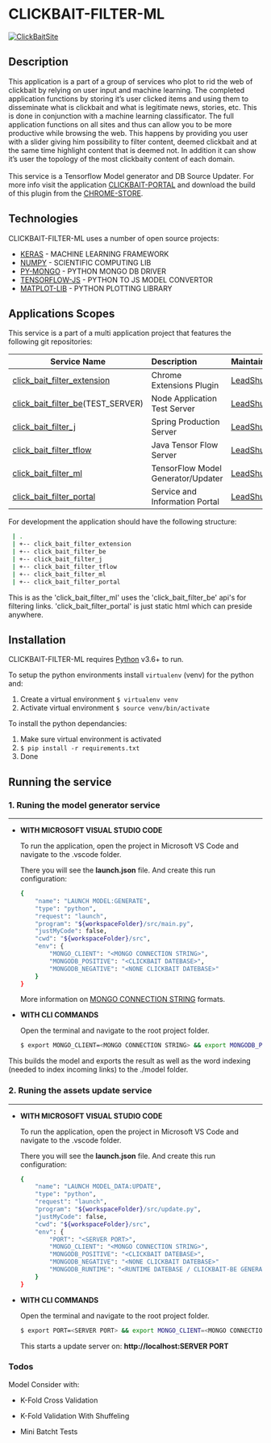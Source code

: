 # CLICKBAIT-FILTER-ML

[![ClickBaitSite](https://click-bait-filtering-plugin.com/assets/images/icon-128-122x122.png)](https://click-bait-filtering-plugin.com/index.html)

## Description

This application is a part of a group of services who plot to rid the web of clickbait by relying on user input and machine learning. The completed application functions by storing it’s user clicked items and using them to disseminate what is clickbait and what is legitimate news, stories, etc. This is done in conjunction with a machine learning classificator. The full application functions on all sites and thus can allow you to be more productive while browsing the web. This happens by providing you user with a slider giving him possibility to filter content, deemed clickbait and at the same time highlight content that is deemed not. In addition it can show it’s user the topology of the most clickbaity content of each domain.
</br>
</br>
This service is a Tensorflow Model generator and DB Source Updater. For more info visit the application [CLICKBAIT-PORTAL] and download the build of this plugin from the [CHROME-STORE].

## Technologies

CLICKBAIT-FILTER-ML uses a number of open source projects:

  * [KERAS] - MACHINE LEARNING FRAMEWORK
  * [NUMPY] - SCIENTIFIC COMPUTING LIB
  * [PY-MONGO] - PYTHON MONGO DB DRIVER
  * [TENSORFLOW-JS] - PYTHON TO JS MODEL CONVERTOR
  * [MATPLOT-LIB] - PYTHON PLOTTING LIBRARY


## Applications Scopes

This service is a part of a multi application project that features the following git repositories:

| Service Name                                  | Description                         | Maintainer              |
| ----------------------------------------      |:------------------------------------|:------------------------|
| [click_bait_filter_extension]                 | Chrome Extensions Plugin            | [LeadShuriken]          |
| [click_bait_filter_be]\(TEST_SERVER)           | Node Application Test Server        | [LeadShuriken]          |
| [click_bait_filter_j]                         | Spring Production Server            | [LeadShuriken]          |
| [click_bait_filter_tflow]                     | Java Tensor Flow Server             | [LeadShuriken]          |
| [click_bait_filter_ml]                        | TensorFlow Model Generator/Updater  | [LeadShuriken]          |
| [click_bait_filter_portal]                    | Service and Information Portal      | [LeadShuriken]          |


For development the application should have the following structure:
```sh
 | .
 | +-- click_bait_filter_extension
 | +-- click_bait_filter_be
 | +-- click_bait_filter_j
 | +-- click_bait_filter_tflow
 | +-- click_bait_filter_ml
 | +-- click_bait_filter_portal
```
This is as the 'click_bait_filter_ml' uses the 'click_bait_filter_be' api's for filtering links. 'click_bait_filter_portal' is just static html which can preside anywhere.

## Installation

CLICKBAIT-FILTER-ML requires [Python](https://www.python.org) v3.6+ to run.

To setup the python environments install `virtualenv` (venv) for the python and:

1. Create a virtual environment `$ virtualenv venv`
2. Activate virtual environment `$ source venv/bin/activate`

To install the python dependancies:

1. Make sure virtual environment is activated
2. `$ pip install -r requirements.txt`
3. Done

## Running the service

### 1. Runing the model generator service
---

* **WITH MICROSOFT VISUAL STUDIO CODE**

  To run the application, open the project in Microsoft VS Code and navigate to the .vscode folder.
  
  There you will see the **launch.json** file. And create this run configuration:
  
  ```sh
  {
      "name": "LAUNCH MODEL:GENERATE",
      "type": "python",
      "request": "launch",
      "program": "${workspaceFolder}/src/main.py",
      "justMyCode": false,
      "cwd": "${workspaceFolder}/src",
      "env": {
          "MONGO_CLIENT": "<MONGO CONNECTION STRING>",
          "MONGODB_POSITIVE": "<CLICKBAIT DATEBASE>",
          "MONGODB_NEGATIVE": "<NONE CLICKBAIT DATEBASE>"
      }
  }
  ```
  More information on [MONGO CONNECTION STRING] formats.

* **WITH CLI COMMANDS**

  Open the terminal and navigate to the root project folder.

  ```sh
  $ export MONGO_CLIENT=<MONGO CONNECTION STRING> && export MONGODB_POSITIVE=<CLICKBAIT DATEBASE> && export MONGODB_NEGATIVE=<NONE CLICKBAIT DATEBASE> && python ./src/main.py
  ```

This builds the model and exports the result as well as the word indexing (needed to index incoming links) to the ./model folder.

### 2. Runing the assets update service
---

* **WITH MICROSOFT VISUAL STUDIO CODE**

  To run the application, open the project in Microsoft VS Code and navigate to the .vscode folder.
  
  There you will see the **launch.json** file. And create this run configuration:
  
  ```sh
  {
      "name": "LAUNCH MODEL_DATA:UPDATE",
      "type": "python",
      "request": "launch",
      "program": "${workspaceFolder}/src/update.py",
      "justMyCode": false,
      "cwd": "${workspaceFolder}/src",
      "env": {
          "PORT": "<SERVER PORT>",
          "MONGO_CLIENT": "<MONGO CONNECTION STRING>",
          "MONGODB_POSITIVE": "<CLICKBAIT DATEBASE>",
          "MONGODB_NEGATIVE": "<NONE CLICKBAIT DATEBASE>"
          "MONGODB_RUNTIME": "<RUNTIME DATEBASE / CLICKBAIT-BE GENERATED>",
      }
  }
  ```

* **WITH CLI COMMANDS**

  Open the terminal and navigate to the root project folder.

  ```sh
  $ export PORT=<SERVER PORT> && export MONGO_CLIENT=<MONGO CONNECTION STRING> && export MONGODB_POSITIVE=<CLICKBAIT DATEBASE> && export MONGODB_NEGATIVE=<NONE CLICKBAIT DATEBASE> && export MONGODB_RUNTIME=<RUNTIME DATEBASE> && python ./src/update.py
  ```

  This starts a update server on: **http://localhost:SERVER PORT** 

### Todos

Model Consider with:

- K-Fold Cross Validation
- K-Fold Validation With Shuffeling
- Mini Batcht Tests


  [PY-MONGO]: <https://github.com/mher/pymongo>
  [KERAS]: <https://github.com/keras-team/keras>
  [NUMPY]: <https://github.com/numpy/numpy>
  [TENSORFLOW-JS]: <https://github.com/tensorflow/tfjs/tree/master/tfjs-converter/python>
  [MATPLOT-LIB]: <https://github.com/matplotlib/matplotlib>

  [click_bait_filter_extension]: <https://github.com/LeadShuriken/click_bait_filter_extension>
  [click_bait_filter_be]: <https://github.com/LeadShuriken/click_bait_filter_be>
  [click_bait_filter_ml]: <https://github.com/LeadShuriken/click_bait_filter_ml>
  [click_bait_filter_portal]: <https://github.com/LeadShuriken/click_bait_filter_portal>
  [click_bait_filter_j]: <https://github.com/LeadShuriken/click_bait_filter_j>
  [click_bait_filter_tflow]: <https://github.com/LeadShuriken/click_bait_filter_tflow>

  [LeadShuriken]: <https://github.com/LeadShuriken>

  [CHROME-STORE]: <https://chrome.google.com/webstore/detail/clickbait-filtering-plugi/mgebfihfmenffogbbjlcljgaedfciogm>
  [CLICKBAIT-PORTAL]: <https://click-bait-filtering-plugin.com>

  [MONGO CONNECTION STRING]: <https://docs.mongodb.com/manual/reference/connection-string>
